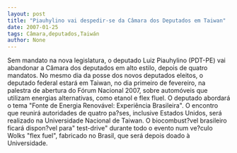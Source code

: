 ```yaml
---
layout: post
title: "Piauhylino vai despedir-se da Câmara dos Deputados em Taiwan"
date: 2007-01-25
tags: Câmara,deputados,Taiwán
author: None
---
```

Sem mandato na nova legislatura, o deputado Luiz Piauhylino (PDT-PE) vai abandonar a Câmara dos deputados em alto estilo, depois de quatro mandatos.
No mesmo dia da posse dos novos deputados eleitos, o deputado federal estará em Taiwan, no dia primeiro de fevereiro, na palestra de abertura do Fórum Nacional 2007, sobre automóveis que utilizam energias alternativas, como etanol e flex fluel.
O deputado abordará o tema \"Fonte de Energia Renovável: Experiência Brasileira\". 
O encontro que reunirá autoridades de quatro pa?ses, inclusive Estados Unidos, será realizado na Universidade Nacional de Taiwan. 
O biocombust?vel brasileiro ficará dispon?vel para\" test-drive\" durante todo o evento num ve?culo Wolks \"flex fuel\", fabricado no Brasil, que será depois doado à Universidade. 
